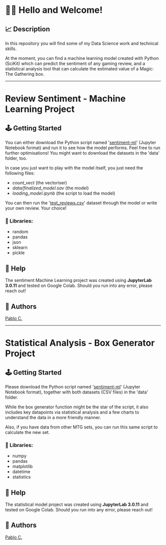 # 👋🏻 Hello and Welcome!

## 📈 Description

In this repository you will find some of my Data Science work and technical skills.

At the moment, you can find a machine learning model created with Python (SciKit) which can predict the sentiment of any gaming review, and a statistical analysis tool that can calculate the estimated value of a Magic: The Gathering box.

________________________________________________________________________________________________________

# Review Sentiment - Machine Learning Project
## 🕹️ Getting Started

You can either download the Python script named '[sentiment-ml](https://github.com/FinanzasMTG/DataScienceProjects/blob/main/sentiment-ml/sentiment_ml.ipynb)' (Jupyter Notebook format) and run it to see how the model performs. Feel free to run further optimisations! You might want to download the datasets in the 'data' folder, too.

In case you just want to play with the model itself, you just need the following files:
* _count_vect_ (the vectoriser)
* _data/finalized_model.sav_ (the model)
* _loading_model.ipynb_ (the script to load the model)

You can then run the '[test_reviews.csv](https://github.com/FinanzasMTG/DataScienceProjects/blob/main/sentiment-ml/data/test_reviews.csv)' dataset through the model or write your own review. Your choice!

### 📖 Libraries:

* random
* pandas
* json
* sklearn
* pickle

## 🤔 Help

The sentiment Machine Learning project was created using **JupyterLab 3.0.11** and tested on Google Colab. Should you run into any error, please reach out!

## 🔧 Authors

[Pablo C.](https://www.pablo-calvo.com/portfolio)

________________________________________________________________________________________________________

# Statistical Analysis - Box Generator Project
## 🕹️ Getting Started

Please download the Python script named '[sentiment-ml](https://github.com/FinanzasMTG/DataScienceProjects/blob/main/statistical-model/analysis_single-set.ipynb)' (Jupyter Notebook format), together with both datasets (CSV files) in the 'data' folder.

While the box generator function might be the star of the script, it also includes key datapoints via statistical analysis and a few charts to understand the data in a more friendly manner.

Also, if you have data from other MTG sets, you can run this same script to calculate the new set.

### 📖 Libraries:

* numpy
* pandas
* matplotlib
* datetime
* statistics

## 🤔 Help

The statistical model project was created using **JupyterLab 3.0.11** and tested on Google Colab. Should you run into any error, please reach out!

## 🔧 Authors

[Pablo C.](https://www.pablo-calvo.com/portfolio)
